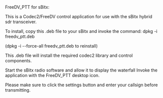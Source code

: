 
FreeDV_PTT for sBitx:

This is  a Codec2/FreeDV control application for use with the sBitx hybrid sdr transceiver.

To install,
copy this .deb file to your sBitx and invoke the command: dpkg -i freedv_ptt.deb 

(dpkg -i --force-all freedv_ptt.deb to reinstall)

This .deb file will install the required codec2 library and control components.

Start the sBitx radio software and allow it to display the waterfall
Invoke the application with the FreeDV_PTT desktop icon.

Please make sure to click the settings button and enter your callsign before transmitting.
